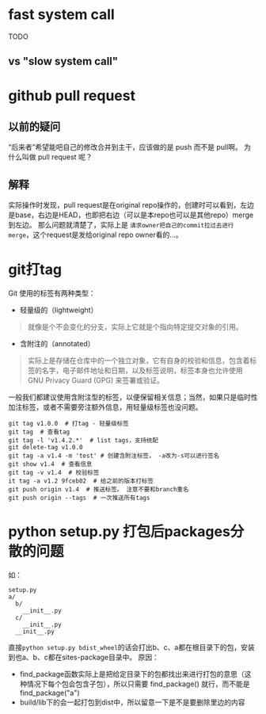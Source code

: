 

# fast system call
TODO

## vs "slow system call"


# github pull request

## 以前的疑问
“后来者”希望能吧自己的修改合并到主干，应该做的是 push 而不是 pull啊。 为什么叫做 pull request 呢？

## 解释
实际操作时发现，pull request是在original repo操作的，创建时可以看到，左边是base，右边是HEAD，也即把右边（可以是本repo也可以是其他repo）merge到左边。 那么问题就清楚了，实际上是 `请求owner把自己的commit拉过去进行merge`，这个request是发给original repo owner看的...。


# git打tag

Git 使用的标签有两种类型：
* 轻量级的（lightweight）
> 就像是个不会变化的分支，实际上它就是个指向特定提交对象的引用。
* 含附注的（annotated）
> 实际上是存储在仓库中的一个独立对象，它有自身的校验和信息，包含着标签的名字，电子邮件地址和日期，以及标签说明，标签本身也允许使用 GNU Privacy Guard (GPG) 来签署或验证。
>
一般我们都建议使用含附注型的标签，以便保留相关信息；当然，如果只是临时性加注标签，或者不需要旁注额外信息，用轻量级标签也没问题。

```shell
git tag v1.0.0  # 打tag - 轻量级标签
git tag  # 查看tag
git tag -l 'v1.4.2.*'  # list tags，支持统配
git delete-tag v1.0.0
git tag -a v1.4 -m 'test' # 创建含附注标签， -a改为-s可以进行签名
git show v1.4  # 查看信息
git tag -v v1.4  # 校验标签
it tag -a v1.2 9fceb02  # 给之前的版本打标签
git push origin v1.4  # 推送标签。 注意不要和branch重名
git push origin --tags  # 一次推送所有tags
```

# python setup.py 打包后packages分散的问题
如：
```
setup.py
a/
  b/
    __init__.py
  c/
    __init__.py
  __init__.py
```
直接`python setup.py bdist_wheel`的话会打出b、c、a都在根目录下的包，安装到也a、b、c都在sites-package目录中。
原因：
* find_package函数实际上是把给定目录下的包都找出来进行打包的意思（这种情况下每个包会包含子包），所以只需要 find_package() 就行，而不能是 find_package("a")
* build/lib下的会一起打包到dist中，所以留意一下是不是要删除里边的内容
